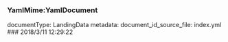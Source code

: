 ### YamlMime:YamlDocument
documentType: LandingData
metadata:
    document_id_source_file: index.yml
    ### 2018/3/11 12:29:22

